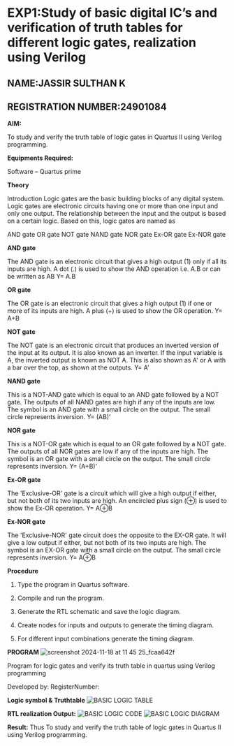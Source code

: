 # EXP1:Study of basic digital IC’s and verification of truth tables for different logic gates, realization using Verilog
## NAME:JASSIR SULTHAN K
## REGISTRATION NUMBER:24901084


**AIM:** 

To study and verify the truth table of logic gates in Quartus II using Verilog programming.

**Equipments Required:**

Software – Quartus prime 

**Theory**

Introduction Logic gates are the basic building blocks of any digital system. Logic gates are electronic circuits having one or more than one input and only one output. The relationship between the input and the output is based on a certain logic. Based on this, logic gates are named as

AND gate OR gate NOT gate NAND gate NOR gate Ex-OR gate Ex-NOR gate

**AND gate**

The AND gate is an electronic circuit that gives a high output (1) only if all its inputs are high. A dot (.) is used to show the AND operation i.e. A.B or can be written as AB
Y= A.B

**OR gate** 

The OR gate is an electronic circuit that gives a high output (1) if one or more of its inputs are high. A plus (+) is used to show the OR operation.
Y= A+B

**NOT gate**

The NOT gate is an electronic circuit that produces an inverted version of the input at its output. It is also known as an inverter. If the input variable is A, the inverted output is known as NOT A. This is also shown as A' or A with a bar over the top, as shown at the outputs.
Y= A'

**NAND gate**

This is a NOT-AND gate which is equal to an AND gate followed by a NOT gate. The outputs of all NAND gates are high if any of the inputs are low. The symbol is an AND gate with a small circle on the output. The small circle represents inversion.
Y= (AB)’

**NOR gate**

This is a NOT-OR gate which is equal to an OR gate followed by a NOT gate. The outputs of all NOR gates are low if any of the inputs are high. The symbol is an OR gate with a small circle on the output. The small circle represents inversion.
Y= (A+B)’

**Ex-OR gate**

The 'Exclusive-OR' gate is a circuit which will give a high output if either, but not both of its two inputs are high. An encircled plus sign (⊕) is used to show the Ex-OR operation.
Y= A⊕B

**Ex-NOR gate**

The 'Exclusive-NOR' gate circuit does the opposite to the EX-OR gate. It will give a low output if either, but not both of its two inputs are high. The symbol is an EX-OR gate with a small circle on the output. The small circle represents inversion.
Y= A⊕B

**Procedure** 

1.	Type the program in Quartus software.

2.	Compile and run the program.

3.	Generate the RTL schematic and save the logic diagram.

4.	Create nodes for inputs and outputs to generate the timing diagram.

5.	For different input combinations generate the timing diagram.


**PROGRAM**
![screenshot 2024-11-18 at 11 45 25_fcaa642f](https://github.com/user-attachments/assets/f10e9e3e-ffeb-4d33-ad57-dec79a550b1a)

Program for logic gates and verify its truth table in quartus using Verilog programming

 Developed by: RegisterNumber: 
 
**Logic symbol & Truthtable**
![BASIC LOGIC TABLE](https://github.com/user-attachments/assets/f33dc716-a534-4ab0-a482-bf5a8a8833e9)

**RTL realization Output:** 
![BASIC LOGIC CODE](https://github.com/user-attachments/assets/45704766-c8ee-4e87-8c96-28f5db7a5ab8)
![BASIC LOGIC DIAGRAM](https://github.com/user-attachments/assets/a3925908-f091-4aa6-a8c8-c45cb5c06710)


**Result:**
Thus To study and verify the truth table of logic gates in Quartus II using Verilog programming.





